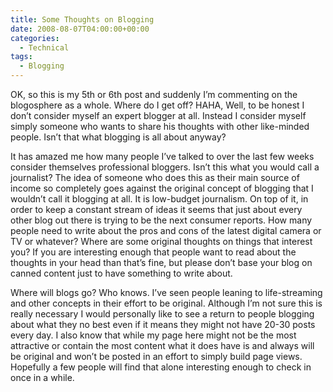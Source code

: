 ```yaml
---
title: Some Thoughts on Blogging
date: 2008-08-07T04:00:00+00:00
categories:
  - Technical
tags:
  - Blogging
---
```


OK, so this is my 5th or 6th post and suddenly I’m commenting on the blogosphere as a whole. Where do I get off? HAHA, Well, to be honest I don’t consider myself an expert blogger at all. Instead I consider myself simply someone who wants to share his thoughts with other like-minded people. Isn’t that what blogging is all about anyway?

It has amazed me how many people I’ve talked to over the last few weeks consider themselves professional bloggers. Isn’t this what you would call a journalist? The idea of someone who does this as their main source of income so completely goes against the original concept of blogging that I wouldn’t call it blogging at all. It is low-budget journalism. On top of it, in order to keep a constant stream of ideas it seems that just about every other blog out there is trying to be the next consumer reports. How many people need to write about the pros and cons of the latest digital camera or TV or whatever? Where are some original thoughts on things that interest you? If you are interesting enough that people want to read about the thoughts in your head than that’s fine, but please don’t base your blog on canned content just to have something to write about.

Where will blogs go? Who knows. I’ve seen people leaning to life-streaming and other concepts in their effort to be original. Although I’m not sure this is really necessary I would personally like to see a return to people blogging about what they no best even if it means they might not have 20-30 posts every day. I also know that while my page here might not be the most attractive or contain the most content what it does have is and always will be original and won’t be posted in an effort to simply build page views. Hopefully a few people will find that alone interesting enough to check in once in a while.